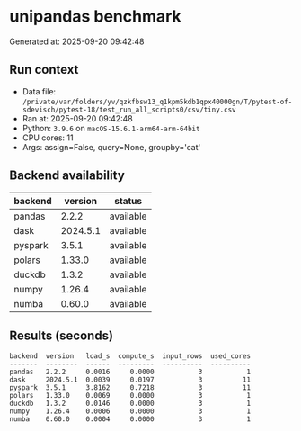 # unipandas benchmark

Generated at: 2025-09-20 09:42:48

## Run context
- Data file: `/private/var/folders/yv/qzkfbsw13_q1kpm5kdb1qpx40000gn/T/pytest-of-sdevisch/pytest-18/test_run_all_scripts0/csv/tiny.csv`
- Ran at: 2025-09-20 09:42:48
- Python: `3.9.6` on `macOS-15.6.1-arm64-arm-64bit`
- CPU cores: 11
- Args: assign=False, query=None, groupby='cat'

## Backend availability

| backend | version | status |
|---|---|---|
| pandas | 2.2.2 | available |
| dask | 2024.5.1 | available |
| pyspark | 3.5.1 | available |
| polars | 1.33.0 | available |
| duckdb | 1.3.2 | available |
| numpy | 1.26.4 | available |
| numba | 0.60.0 | available |

## Results (seconds)

```text
backend  version   load_s  compute_s  input_rows  used_cores
-------  --------  ------  ---------  ----------  ----------
pandas   2.2.2     0.0016     0.0000           3           1
dask     2024.5.1  0.0039     0.0197           3          11
pyspark  3.5.1     3.8162     0.7218           3          11
polars   1.33.0    0.0069     0.0000           3           1
duckdb   1.3.2     0.0146     0.0000           3           1
numpy    1.26.4    0.0006     0.0000           3           1
numba    0.60.0    0.0004     0.0000           3           1
```
